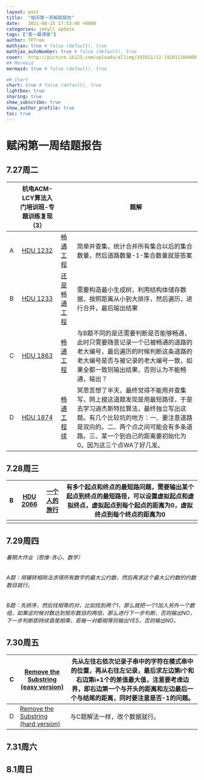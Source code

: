```yaml
---
layout: post
title:  "赋闲第一周解题报告"
date:   2021-08-15 17:53:46 +0800
categories: jekyll update
tags: ["第一篇博客"]
author: TFTree
mathjax: true # false (default), true
mathjax_autoNumber: true # false (default), true
cover:  http://picture.ik123.com/uploads/allimg/191011/12-191011160408.jpg
## Mermaid
mermaid: true # false (default), true

## Chart
chart: true # false (default), true
lightbox: true
sharing: true
show_subscribe: true
show_author_profile: true
toc: true
---
```

# 赋闲第一周结题报告

## 7.27周二

|      |      杭电ACM-LCY算法入门培训班-专题训练复现（3）       |                                                             | 题解                                                         |
| :--: | :----------------------------------------------------: | ----------------------------------------------------------- | ------------------------------------------------------------ |
|  A   | [HDU 1232](https://vjudge.net/problem/HDU-1232/origin) | [畅通工程](https://vjudge.net/contest/420902#problem/A)     | 简单并查集，统计合并所有集合以后的集合数量，然后道路数量-1-集合数量就是答案 |
|  B   | [HDU 1233](https://vjudge.net/problem/HDU-1233/origin) | [还是畅通工程](https://vjudge.net/contest/420902#problem/B) | 需要构造最小生成树，利用结构体储存数据，按照距离从小到大排序，然后遍历，进行合并，最后输出结果 |
|  C   | [HDU 1863](https://vjudge.net/problem/HDU-1863/origin) | [畅通工程](https://vjudge.net/contest/420902#problem/C)     | 与B题不同的是还需要判断是否能够畅通，此时只需要随意记录一个已被畅通的道路的老大编号，最后遍历的时候判断这条道路的老大编号是否与被记录的老大编号一致，如果全都一致则输出结果，否则认为不能畅通，输出？ |
|  D   | [HDU 1874](https://vjudge.net/problem/HDU-1874/origin) | [畅通工程续](https://vjudge.net/contest/420902#problem/D)   | 冥思苦想了半天，最终觉得不能用并查集写，网上搜这道题发现是用最短路径，于是去学习迪杰斯特拉算法，最终独立写出这题。有几个比较坑的地方：一、要注意道路是双向的。二、两个点之间可能会有多条道路。三、某一个到自己的距离要初始化为0。因为这三个点WA了好几发。 |



## 7.28周三

| B    | [HDU 2066](https://vjudge.net/problem/HDU-2066/origin) | [一个人的旅行](https://vjudge.net/contest/421706#problem/B) | 有多个起点和终点的最短路问题，需要输出某个起点到终点的最短路径，可以设置虚拟起点和虚拟终点，虚拟起点到每个起点的距离为0，虚拟终点到每个终点的距离为0 |
| ---- | ------------------------------------------------------ | ----------------------------------------------------------- | ------------------------------------------------------------ |
|      |                                                        |                                                             |                                                              |

## 7.29周四

###### 暑期大作业（思维-贪心、数学）

###### A题：用辗转相除法求得所有数字的最大公约数，然后再求这个最大公约数的约数数目就行。

###### B题：先排序，然后找相等的对，比如找到两个1，那么就把一个1加入另外一个数组，如果这时候对数达到矩形数目的两倍，那么进行下一步判断，否则输出NO，下一步判断即持续首尾相乘，若每一对都相等则输出YES，否则输出NO。

## 7.30周五

| C    | [Remove the Substring (easy version)](https://vjudge.net/contest/449812#problem/C) | 先从左往右依次记录子串中的字符在模式串中的位置，再从右往左记录，最后求左边第i个和右边第i+1个的差值最大值，注意要考虑边界，即右边第一个与开头的距离和左边最后一个与结尾的距离，同时要注意是否-1的问题。 |
| ---- | ------------------------------------------------------------ | ------------------------------------------------------------ |
| D    | [Remove the Substring (hard version)](https://vjudge.net/contest/449812#problem/D) | 与C题解法一样，改个数据就行。                                |

## 7.31周六

## 8.1周日

